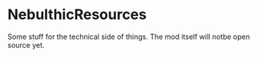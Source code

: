# NebulthicResources
Some stuff for the technical side of things. The mod itself will notbe open source yet.
